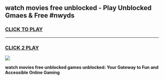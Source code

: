 
## watch movies free unblocked - Play Unblocked Gmaes & Free #nwyds
<h3>
<a href="https://news.freeplayer.one?title=watch_movies_free_unblocked&ref=27F">CLICK TO PLAY</a></h3>
<hr>

<h3>
<a href="https://news.freeplayer.one?title=watch_movies_free_unblocked&ref=27F">CLICK 2 PLAY</a>
  
</h3>

<a href="https://news.freeplayer.one?title=watch_movies_free_unblocked&ref=27F/"><img src="https://clearcache.store/games.png"></a>


**watch movies free unblocked games unblocked: Your Gateway to Fun and Accessible Online Gaming**
